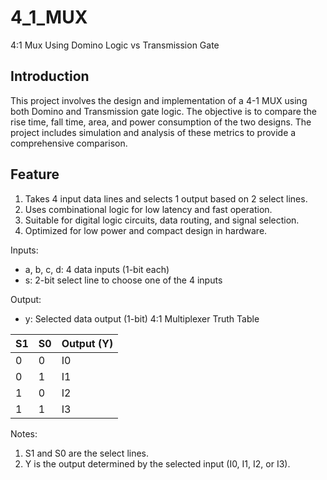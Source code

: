# 4_1_MUX
 4:1 Mux Using Domino Logic vs Transmission Gate
 ## Introduction
 This project involves the design and implementation of a 4-1 MUX using both Domino and Transmission gate logic. The objective is to compare the rise time, fall time, area, and power consumption of the two designs. The project includes simulation and analysis of these metrics to provide a comprehensive comparison.
## Feature

1. Takes 4 input data lines and selects 1 output based on 2 select lines.
2. Uses combinational logic for low latency and fast operation.
3. Suitable for digital logic circuits, data routing, and signal selection.
4. Optimized for low power and compact design in hardware.

Inputs:
  - a, b, c, d: 4 data inputs (1-bit each)
  - s: 2-bit select line to choose one of the 4 inputs

Output:
  - y: Selected data output (1-bit)
4:1 Multiplexer Truth Table

| **S1** | **S0** | **Output (Y)** |
|--------|--------|----------------|
|   0    |   0    | I0             |
|   0    |   1    | I1             |
|   1    |   0    | I2             |
|   1    |   1    | I3             |

Notes:
1. S1 and S0 are the select lines.
2. Y is the output determined by the selected input (I0, I1, I2, or I3).
